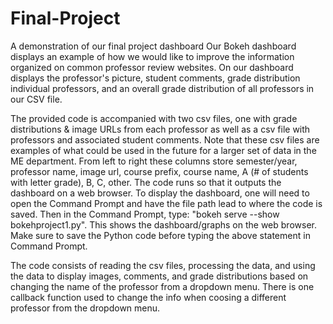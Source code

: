 # Final-Project
A demonstration of our final project dashboard
Our Bokeh dashboard displays an example of how we would like to improve the information organized on common professor review websites. On our dashboard displays the professor's picture, student comments, grade distribution individual professors, and an overall grade distribution of all professors in our CSV file.

The provided code is accompanied with two csv files, one with grade distributions & image URLs from each professor as well as a csv file with professors and associated student comments. Note that these csv files are examples of what could be used in the future for a larger set of data in the ME department.
From left to right these columns store semester/year, professor name, image url, course prefix, course name, A (# of students with letter grade), B, C, other.
The code runs so that it outputs the dashboard on a web browser.
To display the dashboard, one will need to open the Command Prompt and have the file path lead to where the code is saved.
Then in the Command Prompt, type: "bokeh serve --show bokehproject1.py". This shows the dashboard/graphs on the web browser.
Make sure to save the Python code before typing the above statement in Command Prompt.

The code consists of reading the csv files, processing the data, and using the data to display images, comments, and grade distributions based on changing the name of the professor from a dropdown menu. There is one callback function used to change the info when coosing a different professor from the dropdown menu.

